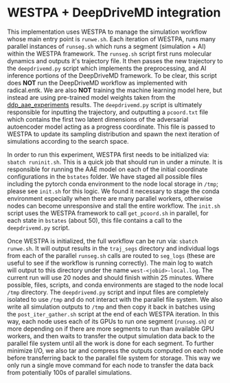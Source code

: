 # WESTPA + DeepDriveMD integration

This implementation uses WESTPA to manage the simulation workflow whose main entry point is `runwe.sh`. 
Each iteration of WESTPA, runs many parallel instances of `runseg.sh` which runs a segment 
(simulation + AI) within the WESTPA framework. The `runseg.sh` script first runs molecular dynamics and
outputs it's trajectory file. It then passes the new trajectory to the `deepdrivemd.py` script which
implements the preprocessing, and AI inference portions of the DeepDriveMD framework. To be clear, this
script does **NOT** run the DeepDriveMD workflow as implemented with radical.entk. We are also **NOT** training
the machine learning model here, but instead are using pre-trained model weights taken from the 
[ddp_aae_experiments](https://github.com/DeepDriveMD/DeepDriveMD-Longhorn-2021/blob/main/ddp_aae_experiments/README.md)
results. The `deepdrivemd.py` script is ultimately responsible for inputting the trajectory, and outputting a
`pcoord.txt` file which contains the first two latent dimensions of the adversarial autoencoder model acting as a 
progress coordinate. This file is passed to WESTPA to update its sampling distribution and spawn the next iteration 
of simulations according to the search space.

In order to run this experiment, WESTPA first needs to be initialized via: `sbatch runinit.sh`. This is a quick
job that should run in under a minute. It is responsible for running the AAE model on each of the initial coordinate
configurations in the `bstates` folder. We have staged all possible files including the pytorch conda environment to 
the node local storage in `/tmp`; please see `init.sh` for this logic. We found it necessary to stage the conda environment
especially when there are many parallel workers, otherwise nodes can become unresponsive and stall the entire workflow.
The `init.sh` script uses the WESTPA framework to call `get_pcoord.sh` in parallel, for each state in `bstates` (about 50),
this file contains a call to the `deepdrivemd.py` script.

Once WESTPA is initialized, the full workflow can be run via: `sbatch runwe.sh`. It will output results in the `traj_segs`
directory and individual logs from each of the parallel `runseg.sh` calls are routed to `seg_logs` (these are useful to see
if the workflow is running correctly). The main log to watch will output to this directory under the name `west-<jobid>-local.log`.
The current run will use 20 nodes and should finish within 25 minutes. Where possible, files, scripts, and conda environments are
staged to the node local `/tmp` directory. The `deepdrivemd.py` script and input files are completely isolated to use `/tmp` and
do not interact with the parallel file system. We also write all simulation outputs to `/tmp` and then copy it back in batches
using the `post_iter_gather.sh` script at the end of each WESTPA iteration. In this way, each node uses each of its GPUs to run
one segment (`runseg.sh`) or more depending on if there are more segments to run than available GPU workers, and then waits to transfer
the output simulation data back to the parallel file system until all the work is done for each segment. To further minimize I/O, we
also tar and compress the outputs computed on each node before transferring back to the parallel file system for storage. This way we
only run a single move command for each node to transfer the data back from potentially 100s of parallel simulations.

